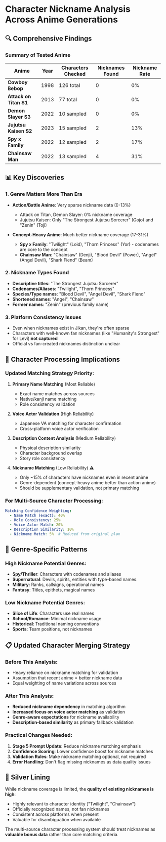 # Character Nickname Analysis Across Anime Generations

## 🔍 **Comprehensive Findings**

### Summary of Tested Anime

| Anime | Year | Characters Checked | Nicknames Found | Nickname Rate |
|-------|------|-------------------|-----------------|---------------|
| **Cowboy Bebop** | 1998 | 126 total | 0 | 0% |
| **Attack on Titan S1** | 2013 | 77 total | 0 | 0% |
| **Demon Slayer S3** | 2022 | 10 sampled | 0 | 0% |
| **Jujutsu Kaisen S2** | 2023 | 15 sampled | 2 | 13% |
| **Spy x Family** | 2022 | 12 sampled | 2 | 17% |
| **Chainsaw Man** | 2022 | 13 sampled | 4 | 31% |

## 📊 **Key Discoveries**

### 1. **Genre Matters More Than Era**
- **Action/Battle Anime**: Very sparse nickname data (0-13%)
  - Attack on Titan, Demon Slayer: 0% nickname coverage
  - Jujutsu Kaisen: Only "The Strongest Jujutsu Sorcerer" (Gojo) and "Zenin" (Toji)

- **Concept-Heavy Anime**: Much better nickname coverage (17-31%)
  - **Spy x Family**: "Twilight" (Loid), "Thorn Princess" (Yor) - codenames are core to the concept
  - **Chainsaw Man**: "Chainsaw" (Denji), "Blood Devil" (Power), "Angel" (Angel Devil), "Shark Fiend" (Beam)

### 2. **Nickname Types Found**
- **Descriptive titles**: "The Strongest Jujutsu Sorcerer"
- **Codenames/Aliases**: "Twilight", "Thorn Princess"  
- **Species/Type names**: "Blood Devil", "Angel Devil", "Shark Fiend"
- **Shortened names**: "Angel", "Chainsaw"
- **Former names**: "Zenin" (previous family name)

### 3. **Platform Consistency Issues**
- Even when nicknames exist in Jikan, they're often sparse
- Characters with well-known fan nicknames (like "Humanity's Strongest" for Levi) **not captured**
- Official vs fan-created nicknames distinction unclear

## 🎯 **Character Processing Implications**

### Updated Matching Strategy Priority:

1. **Primary Name Matching** (Most Reliable)
   - Exact name matches across sources
   - Native/kanji name matching
   - Role consistency validation

2. **Voice Actor Validation** (High Reliability)
   - Japanese VA matching for character confirmation
   - Cross-platform voice actor verification

3. **Description Content Analysis** (Medium Reliability)
   - Physical description similarity
   - Character background overlap
   - Story role consistency

4. **Nickname Matching** (Low Reliability) ⚠️
   - Only ~15% of characters have nicknames even in recent anime
   - Genre-dependent (concept-heavy anime better than action anime)
   - Should be supplementary validation, not primary matching

### For Multi-Source Character Processing:

```yaml
Matching Confidence Weighting:
  - Name Match (exact): 40%
  - Role Consistency: 25% 
  - Voice Actor Match: 20%
  - Description Similarity: 10%
  - Nickname Match: 5%  # Reduced from original plan
```

## 🔬 **Genre-Specific Patterns**

### High Nickname Potential Genres:
- **Spy/Thriller**: Characters with codenames and aliases
- **Supernatural**: Devils, spirits, entities with type-based names
- **Military**: Ranks, callsigns, operational names
- **Fantasy**: Titles, epithets, magical names

### Low Nickname Potential Genres:
- **Slice of Life**: Characters use real names
- **School/Romance**: Minimal nickname usage
- **Historical**: Traditional naming conventions
- **Sports**: Team positions, not nicknames

## 📋 **Updated Character Merging Strategy**

### Before This Analysis:
- Heavy reliance on nickname matching for validation
- Assumption that recent anime = better nickname data
- Equal weighting of name variations across sources

### After This Analysis:
- **Reduced nickname dependency** in matching algorithm
- **Increased focus on voice actor matching** as validation
- **Genre-aware expectations** for nickname availability
- **Description-based similarity** as primary fallback validation

### Practical Changes Needed:

1. **Stage 5 Prompt Update**: Reduce nickname matching emphasis
2. **Confidence Scoring**: Lower confidence boost for nickname matches
3. **Validation Rules**: Make nickname matching optional, not required
4. **Error Handling**: Don't flag missing nicknames as data quality issues

## 🎉 **Silver Lining**

While nickname coverage is limited, the **quality of existing nicknames is high**:
- Highly relevant to character identity ("Twilight", "Chainsaw")
- Officially recognized names, not fan nicknames
- Consistent across platforms when present
- Valuable for disambiguation when available

The multi-source character processing system should treat nicknames as **valuable bonus data** rather than core matching criteria.